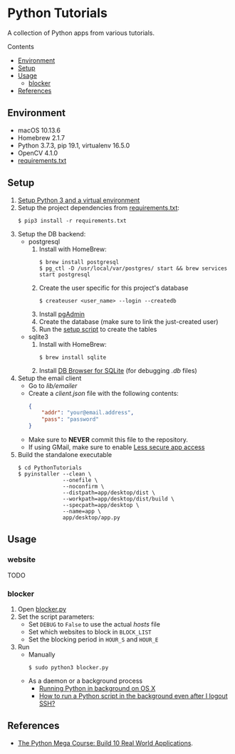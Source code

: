 # Python Tutorials

A collection of Python apps from various tutorials.

Contents

* [Environment](#environment)
* [Setup](#setup)
* [Usage](#usage)
    * [blocker](#blocker)
* [References](#references)

## Environment

* macOS 10.13.6
* Homebrew 2.1.7
* Python 3.7.3, pip 19.1, virtualenv 16.5.0
* OpenCV 4.1.0
* [requirements.txt](./requirements.txt)

## Setup

1. [Setup Python 3 and a virtual environment](https://github.com/ginomempin/how-to#python)
1. Setup the project dependencies from [requirements.txt](./requirements.txt):
    ```shell
    $ pip3 install -r requirements.txt

    ```
1. Setup the DB backend:
    * postgresql
        1. Install with HomeBrew:
            ```shell
            $ brew install postgresql
            $ pg_ctl -D /usr/local/var/postgres/ start && brew services start postgresql

            ```
        1. Create the user specific for this project's database
            ```shell
            $ createuser <user_name> --login --createdb

            ```
        1. Install [pgAdmin](https://www.pgadmin.org/download/pgadmin-4-macos/)
        1. Create the database (make sure to link the just-created user)
        1. Run the [setup script](./app/website/setup_db.py) to create the tables
    * sqlite3
        1. Install with HomeBrew:
            ```shell
            $ brew install sqlite

            ```
        1. Install [DB Browser for SQLite](https://sqlitebrowser.org/) (for debugging *.db* files)
1. Setup the email client
    * Go to *lib/emailer*
    * Create a *client.json* file with the following contents:
        ```json
        {
            "addr": "your@email.address",
            "pass": "password"
        }

        ```
    * Make sure to **NEVER** commit this file to the repository.
    * If using GMail, make sure to enable [Less secure app access](https://support.google.com/accounts/answer/6010255?hl=en&authuser=1)
1. Build the standalone executable
    ```shell
    $ cd PythonTutorials
    $ pyinstaller --clean \
                  --onefile \
                  --noconfirm \
                  --distpath=app/desktop/dist \
                  --workpath=app/desktop/dist/build \
                  --specpath=app/desktop \
                  --name=app \
                  app/desktop/app.py

    ```

## Usage

### website

TODO

### blocker

1. Open [blocker.py](./lib/productivity/blocker/blocker.py)
1. Set the script parameters:
    * Set `DEBUG` to `False` to use the actual *hosts* file
    * Set which websites to block in `BLOCK_LIST`
    * Set the blocking period in `HOUR_S` and `HOUR_E`
1. Run
    * Manually
        ```
        $ sudo python3 blocker.py

        ```
    * As a daemon or a background process
        * [Running Python in background on OS X](https://stackoverflow.com/q/9522324/2745495)
        * [How to run a Python script in the background even after I logout SSH?](https://stackoverflow.com/q/2975624/2745495)

## References

* [The Python Mega Course: Build 10 Real World Applications](https://www.udemy.com/the-python-mega-course/learn/v4/overview).

